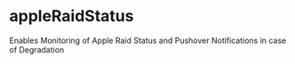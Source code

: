 # appleRaidStatus
Enables Monitoring of Apple Raid Status and Pushover Notifications in case of Degradation
